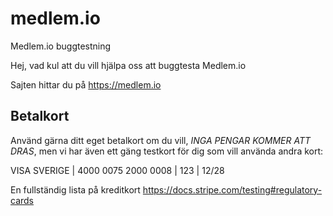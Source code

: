 # medlem.io
Medlem.io buggtestning

Hej, vad kul att du vill hjälpa oss att buggtesta Medlem.io

Sajten hittar du på https://medlem.io

## Betalkort

Använd gärna ditt eget betalkort om du vill, *INGA PENGAR KOMMER ATT DRAS*, men vi har även ett gäng testkort för dig som vill använda andra kort:


VISA SVERIGE | 4000 0075 2000 0008  | 123 | 12/28

En fullständig lista på kreditkort
https://docs.stripe.com/testing#regulatory-cards
